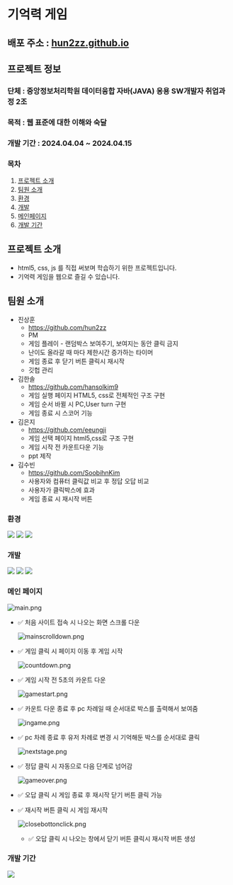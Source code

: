 # 기억력 게임

## 배포 주소 : [hun2zz.github.io](https://hun2zz.github.io)

## 프로젝트 정보

### 단체 : 중앙정보처리학원 데이터융합 자바(JAVA) 응용 SW개발자 취업과정 2조

### 목적 : 웹 표준에 대한 이해와 숙달

### 개발 기간 : 2024.04.04 ~ 2024.04.15

### 목차

1. [프로젝트 소개](#프로젝트-소개)
2. [팀원 소개](#팀원-소개)
3. [환경](#환경)
4. [개발](#개발)
5. [메인페이지](#메인-페이지)
6. [개발 기간](#개발-기간)

## 프로젝트 소개

- html5, css, js 를 직접 써보며 학습하기 위한 프로젝트입니다.
- 기억력 게임을 웹으로 즐길 수 있습니다.

## 팀원 소개

- 진상훈
  - https://github.com/hun2zz
  - PM
  - 게임 플레이 - 랜덤박스 보여주기, 보여지는 동안 클릭 금지
  - 난이도 올라갈 때 마다 제한시간 증가하는 타이머
  - 게임 종료 후 닫기 버튼 클릭시 재시작
  - 깃헙 관리
- 김한솔
  - https://github.com/hansolkim9
  - 게임 실행 페이지 HTML5, css로 전체적인 구조 구현
  - 게임 순서 바뀔 시 PC,User turn 구현
  - 게임 종료 시 스코어 기능
- 김은지
  - https://github.com/eeungji
  - 게임 선택 페이지 html5,css로 구조 구현
  - 게임 시작 전 카운트다운 기능
  - ppt 제작
- 김수빈
  - https://github.com/SoobihnKim
  - 사용자와 컴퓨터 클릭값 비교 후 정답 오답 비교
  - 사용자가 클릭박스에 효과
  - 게임 종료 시 재시작 버튼

### 환경

<div>
<img src="https://img.shields.io/badge/visual studio code-007ACC?style=for-the-badge&logo=visualstudiocode&logoColor=white">
<img src="https://img.shields.io/badge/git-F05032?style=for-the-badge&logo=git&logoColor=white">
<img src="https://img.shields.io/badge/github-181717?style=for-the-badge&logo=github&logoColor=white">
</div>

### 개발

<div>
<img src="https://img.shields.io/badge/html5-E34F26?style=for-the-badge&logo=html5&logoColor=white">
<img src="https://img.shields.io/badge/css3-1572B6?style=for-the-badge&logo=css3&logoColor=white">
<img src="https://img.shields.io/badge/javascript-F7DF1E?style=for-the-badge&logo=javascript&logoColor=white">
</div>

### 메인 페이지

![main.png](./CSS/img/readme1.png)

- ✅ 처음 사이트 접속 시 나오는 화면 스크롤 다운

  ![mainscrolldown.png](./CSS/img/raedmescrolldown.png)

- ✅ 게임 클릭 시 페이지 이동 후 게임 시작

  ![countdown.png](./CSS/img/readmestart.png)

- ✅ 게임 시작 전 5초의 카운트 다운

  ![gamestart.png](./CSS/img/readmepcturn.png)

- ✅ 카운트 다운 종료 후 pc 차례일 때 순서대로 박스를 출력해서 보여줌

  ![ingame.png](./CSS/img/readmeuserturn.png)

- ✅ pc 차례 종료 후 유저 차례로 변경 시 기억해둔 박스를 순서대로 클릭

  ![nextstage.png](./CSS/img/readmenextstage.png)

- ✅ 정답 클릭 시 자동으로 다음 단계로 넘어감

  ![gameover.png](./CSS/img/readmerestart1.png)

- ✅ 오답 클릭 시 게임 종료 후 재시작 닫기 버튼 클릭 가능
- ✅ 재시작 버튼 클릭 시 게임 재시작

  ![closebottonclick.png](./CSS/img/readmeclosebutton.png)

  - ✅ 오답 클릭 시 나오는 창에서 닫기 버튼 클릭시 재시작 버튼 생성

### 개발 기간

<div>
<img src="./CSS/img/readmeproject.png">

</div>
